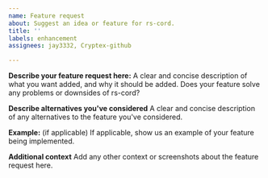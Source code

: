 ```yaml
---
name: Feature request
about: Suggest an idea or feature for rs-cord.
title: ''
labels: enhancement
assignees: jay3332, Cryptex-github

---
```


**Describe your feature request here:**
A clear and concise description of what you want added, and why it should be added. Does your feature solve any problems or downsides of rs-cord?

**Describe alternatives you've considered**
A clear and concise description of any alternatives to the feature you've considered.

**Example:** (if applicable)
If applicable, show us an example of your feature being implemented.

**Additional context**
Add any other context or screenshots about the feature request here.
